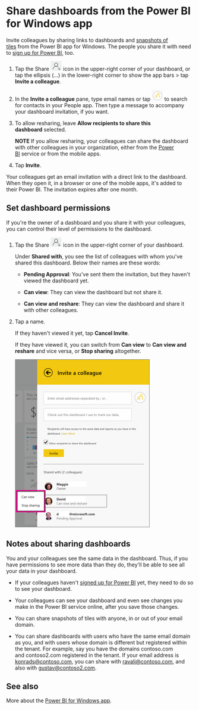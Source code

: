 <properties 
   pageTitle="Share dashboards from the Power BI for Windows app"
   description="Share dashboards from the Power BI for Windows app"
   services="powerbi" 
   documentationCenter="" 
   authors="maggiesMSFT" 
   manager="mblythe" 
   editor=""
   tags=""/>
 
<tags
   ms.service="powerbi"
   ms.devlang="NA"
   ms.topic="article"
   ms.tgt_pltfrm="NA"
   ms.workload="powerbi"
   ms.date="11/13/2015"
   ms.author="maggies"/>

# Share dashboards from the Power BI for Windows app

Invite colleagues by sharing links to dashboards and [snapshots of tiles](powerbi-mobile-annotate-and-share-a-snapshot-from-the-windows-app.md) from the Power BI app for Windows. The people you share it with need to [sign up for Power BI](http://powerbi.com), too. 

1.  Tap the Share ![](media/powerbi-mobile-share-dashboards-from-the-windows-app/PBI_WinAppShareIcon.png) icon in the upper-right corner of your dashboard, or tap the ellipsis (...) in the lower-right corner to show the app bars \> tap **Invite a colleague**.

2.  In the **Invite a colleague** pane, type email names or tap ![](media/powerbi-mobile-share-dashboards-from-the-windows-app/PBI_WinAppPeopleIcon.png) to search for contacts in your People app. Then type a message to accompany your dashboard invitation, if you want.

3.  To allow resharing, leave **Allow recipients to share this dashboard** selected.

    **NOTE** If you allow resharing, your colleagues can share the dashboard with other colleagues in your organization, either from the [Power BI](http://powerbi.com) service or from the mobile apps.

4.  Tap **Invite**.

Your colleagues get an email invitation with a direct link to the dashboard. When they open it, in a browser or one of the mobile apps, it's added to their Power BI. The invitation expires after one month. 

## Set dashboard permissions

If you're the owner of a dashboard and you share it with your colleagues, you can control their level of permissions to the dashboard. 

1.  Tap the Share ![](media/powerbi-mobile-share-dashboards-from-the-windows-app/PBI_WinAppShareIcon.png) icon in the upper-right corner of your dashboard.

    Under **Shared with**, you see the list of colleagues with whom you've shared this dashboard. Below their names are these words:

    -   **Pending Approval**: You've sent them the invitation, but they haven't viewed the dashboard yet.

    -   **Can view**: They can view the dashboard but not share it.

    -   **Can view and reshare**: They can view the dashboard and share it with other colleagues.

2.  Tap a name.

    If they haven't viewed it yet, tap **Cancel Invite**. 

    If they have viewed it, you can switch from **Can view** to **Can view and reshare** and vice versa, or **Stop sharing** altogether. 

    ![](media/powerbi-mobile-share-dashboards-from-the-windows-app/PBI_WinAppShareChange.png)

## Notes about sharing dashboards

You and your colleagues see the same data in the dashboard. Thus, if you have permissions to see more data than they do, they'll be able to see all your data in your dashboard.

-   If your colleagues haven't [signed up for Power BI](http://powerbi.com) yet, they need to do so to see your dashboard.

-   Your colleagues can see your dashboard and even see changes you make in the Power BI service online, after you save those changes.

-   You can share snapshots of tiles with anyone, in or out of your email domain.
-   You can share dashboards with users who have the same email domain as you, and with users whose domain is different but registered within the tenant. For example, say you have the domains contoso.com and contoso2.com registered in the tenant. If your email address is konrads@contoso.com, you can share with ravali@contoso.com, and also with gustav@contoso2.com.

## See also

More about the [Power BI for Windows app](powerbi-service-windows-app-get-started.md).
